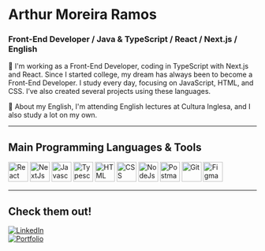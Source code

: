 # Arthur Moreira Ramos

### Front-End Developer / **Java** & **TypeScript** / **React** / **Next.js** / English

🚀 I'm working as a Front-End Developer, coding in TypeScript with Next.js and React. Since I started college, my dream has always been to become a Front-End Developer. I study every day, focusing on JavaScript, HTML, and CSS. I’ve also created several projects using these languages.

📖 About my English, I'm attending English lectures at Cultura Inglesa, and I also study a lot on my own.

---

## Main Programming Languages & Tools

<p align="left">
  <img src="https://cdn.jsdelivr.net/gh/devicons/devicon/icons/react/react-original.svg" alt="React" width="40" height="40" />
  <img src="https://cdn.jsdelivr.net/gh/devicons/devicon/icons/nextjs/nextjs-original.svg" alt="NextJs" width="40" height="40" />
  <img src="https://cdn.jsdelivr.net/gh/devicons/devicon/icons/javascript/javascript-original.svg" alt="Javascript" width="40" height="40" />
  <img src="https://cdn.jsdelivr.net/gh/devicons/devicon/icons/typescript/typescript-original.svg" alt="Typescript" width="40" height="40" />
  <img src="https://cdn.jsdelivr.net/gh/devicons/devicon/icons/html5/html5-original.svg" alt="HTML" width="40" height="40" />
  <img src="https://cdn.jsdelivr.net/gh/devicons/devicon/icons/css3/css3-original.svg" alt="CSS" width="40" height="40" />
  <img src="https://cdn.jsdelivr.net/gh/devicons/devicon/icons/nodejs/nodejs-original.svg" alt="NodeJs" width="40" height="40" />
  <img src="https://cdn.jsdelivr.net/gh/devicons/devicon/icons/postman/postman-original.svg" alt="Postman" width="40" height="40" />
  <img src="https://cdn.jsdelivr.net/gh/devicons/devicon/icons/git/git-original.svg" alt="Git" width="40" height="40" />
  <img src="https://cdn.jsdelivr.net/gh/devicons/devicon/icons/figma/figma-original.svg" alt="Figma" width="40" height="40" />
</p>

---

## Check them out!
[![LinkedIn](https://img.shields.io/badge/LinkedIn-0077B5?style=for-the-badge&logo=linkedin&logoColor=white)](https://www.linkedin.com)  
[![Portfolio](https://img.shields.io/badge/Portfolio-100000?style=for-the-badge&logo=github&logoColor=white)](https://arthurramoz.github.io/Portfolio-1/)
